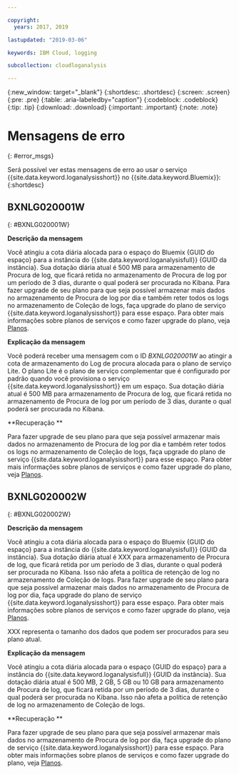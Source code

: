 ```yaml
---

copyright:
  years: 2017, 2019

lastupdated: "2019-03-06"

keywords: IBM Cloud, logging

subcollection: cloudloganalysis

---
```


{:new_window: target="_blank"}
{:shortdesc: .shortdesc}
{:screen: .screen}
{:pre: .pre}
{:table: .aria-labeledby="caption"}
{:codeblock: .codeblock}
{:tip: .tip}
{:download: .download}
{:important: .important}
{:note: .note}


# Mensagens de erro
{: #error_msgs}

Será possível ver estas mensagens de erro ao usar o serviço {{site.data.keyword.loganalysisshort}} no {{site.data.keyword.Bluemix}}:
{:shortdesc}

## BXNLG020001W
{: #BXNLG020001W}

**Descrição da mensagem**

Você atingiu a cota diária alocada para o espaço do Bluemix {GUID do espaço} para a instância do {{site.data.keyword.loganalysisfull}} {GUID da instância}. Sua dotação diária atual é 500 MB para armazenamento de Procura de log, que ficará retida no armazenamento de Procura de log por um período de 3 dias, durante o qual poderá ser procurada no Kibana. Para fazer upgrade de seu plano para que seja possível armazenar mais dados no armazenamento de Procura de log por dia e também reter todos os logs no armazenamento de Coleção de logs, faça upgrade do plano de serviço {{site.data.keyword.loganalysisshort}} para esse espaço. Para obter mais informações sobre planos de serviços e como fazer upgrade do plano, veja [Planos](/docs/services/CloudLogAnalysis/log_analysis_ov.html#plans).


**Explicação da mensagem** 

Você poderá receber uma mensagem com o ID *BXNLG020001W* ao atingir a cota de armazenamento do Log de procura alocada para o plano de serviço Lite. O plano Lite é o plano de serviço complementar que é configurado por padrão quando você provisiona o serviço {{site.data.keyword.loganalysisshort}} em um espaço. Sua dotação diária atual é 500 MB para armazenamento de Procura de log, que ficará retida no armazenamento de Procura de log por um período de 3 dias, durante o qual poderá ser procurada no Kibana.

**Recuperação
**

Para fazer upgrade de seu plano para que seja possível armazenar mais dados no armazenamento de Procura de log por dia e também reter todos os logs no armazenamento de Coleção de logs, faça upgrade do plano de serviço {{site.data.keyword.loganalysisshort}} para esse espaço. Para obter mais informações sobre planos de serviços e como fazer upgrade do plano, veja [Planos](/docs/services/CloudLogAnalysis/log_analysis_ov.html#plans).


## BXNLG020002W 
{: #BXNLG020002W}


**Descrição da mensagem**

Você atingiu a cota diária alocada para o espaço do Bluemix {GUID do espaço} para a instância do {{site.data.keyword.loganalysisfull}} {GUID da instância}.  Sua dotação diária atual é XXX para armazenamento de Procura de log, que ficará retida por um período de 3 dias, durante o qual poderá ser procurada no Kibana. Isso não afeta a política de retenção de log no armazenamento de Coleção de logs. Para fazer upgrade de seu plano para que seja possível armazenar mais dados no armazenamento de Procura de log por dia, faça upgrade do plano de serviço {{site.data.keyword.loganalysisshort}} para esse espaço. Para obter mais informações sobre planos de serviços e como fazer upgrade do plano, veja [Planos](/docs/services/CloudLogAnalysis/log_analysis_ov.html#plans).

XXX representa o tamanho dos dados que podem ser procurados para seu plano atual.

**Explicação da mensagem** 

Você atingiu a cota diária alocada para o espaço {GUID do espaço} para a instância do {{site.data.keyword.loganalysisfull}} {GUID da instância}.  Sua dotação diária atual é 500 MB, 2 GB, 5 GB ou 10 GB para armazenamento de Procura de log, que ficará retida por um período de 3 dias, durante o qual poderá ser procurada no Kibana. Isso não afeta a política de retenção de log no armazenamento de Coleção de logs.

**Recuperação
**

Para fazer upgrade de seu plano para que seja possível armazenar mais dados no armazenamento de Procura de log por dia, faça upgrade do plano de serviço {{site.data.keyword.loganalysisshort}} para esse espaço. Para obter mais informações sobre planos de serviços e como fazer upgrade do plano, veja [Planos](/docs/services/CloudLogAnalysis/log_analysis_ov.html#plans).




